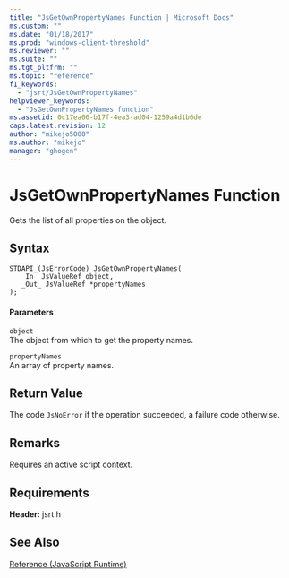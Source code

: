 ```yaml
---
title: "JsGetOwnPropertyNames Function | Microsoft Docs"
ms.custom: ""
ms.date: "01/18/2017"
ms.prod: "windows-client-threshold"
ms.reviewer: ""
ms.suite: ""
ms.tgt_pltfrm: ""
ms.topic: "reference"
f1_keywords: 
  - "jsrt/JsGetOwnPropertyNames"
helpviewer_keywords: 
  - "JsGetOwnPropertyNames function"
ms.assetid: 0c17ea06-b17f-4ea3-ad04-1259a4d1b6de
caps.latest.revision: 12
author: "mikejo5000"
ms.author: "mikejo"
manager: "ghogen"
---
```

# JsGetOwnPropertyNames Function
Gets the list of all properties on the object.  
  
## Syntax  
  
```  
STDAPI_(JsErrorCode) JsGetOwnPropertyNames(  
   _In_ JsValueRef object,  
   _Out_ JsValueRef *propertyNames  
);  
```  
  
#### Parameters  
 `object`  
 The object from which to get the property names.  
  
 `propertyNames`  
 An array of property names.  
  
## Return Value  
 The code `JsNoError` if the operation succeeded, a failure code otherwise.  
  
## Remarks  
 Requires an active script context.  
  
## Requirements  
 **Header:** jsrt.h  
  
## See Also  
 [Reference (JavaScript Runtime)](../chakra-hosting/reference-javascript-runtime.md)